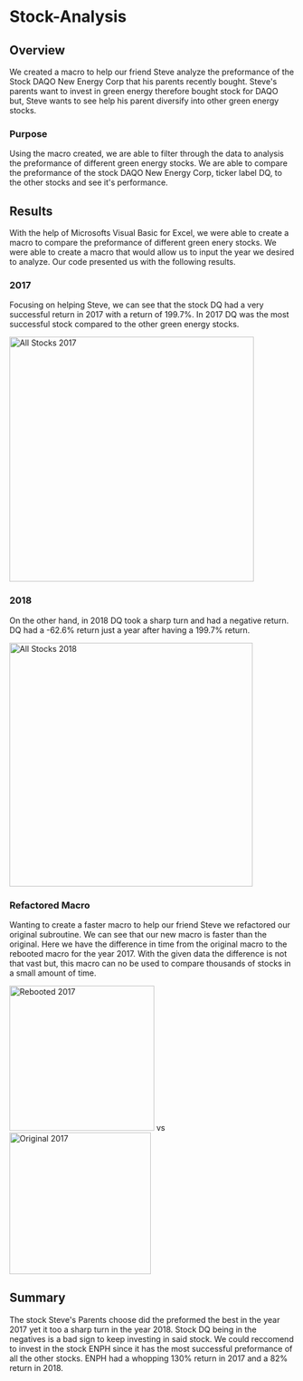 # Stock-Analysis
## Overview 
We created a macro to help our friend Steve analyze the preformance of the Stock DAQO New Energy Corp that his parents recently bought. Steve's parents want to invest in green energy therefore bought stock for DAQO but, Steve wants to see help his parent diversify into other green energy stocks.

### Purpose 
Using the macro created, we are able to filter through the data to analysis the preformance of different green energy stocks. We are able to compare the preformance of the stock DAQO New Energy Corp, ticker label DQ, to the other stocks and see it's performance.


## Results
With the help of Microsofts Visual Basic for Excel, we were able to create a macro to compare the preformance of different green enery stocks. We were able to create a macro that would allow us to input the year we desired to analyze. Our code presented us with the following results.

### 2017
Focusing on helping Steve, we can see that the stock DQ had a very successful return in 2017 with a return of 199.7%. In 2017 DQ was the most successful stock compared to the other green energy stocks.

<img width="432" alt="All Stocks 2017" src="https://user-images.githubusercontent.com/109987269/185810267-4adbfb5f-64f9-431b-9918-3a00c925f3cb.png">

### 2018
On the other hand, in 2018 DQ took a sharp turn and had a negative return. DQ had a -62.6% return just a year after having a 199.7% return.

<img width="430" alt="All Stocks 2018" src="https://user-images.githubusercontent.com/109987269/185810311-25d9796d-6513-4696-99b6-cd5ac7a8b436.png">

### Refactored Macro
Wanting to create a faster macro to help our friend Steve we refactored our original subroutine. We can see that our new macro is faster than the original.
Here we have the difference in time from the original macro to the rebooted macro for the year 2017. With the given data the difference is not that vast but, this macro can no be used to compare thousands of stocks in a small amount of time.

<img width="256" alt="Rebooted 2017" src="https://user-images.githubusercontent.com/109987269/185810434-90050e2b-7543-4dfa-b723-c74101efbe2d.png"> vs 
<img width="250" alt="Original 2017" src="https://user-images.githubusercontent.com/109987269/185810432-8f451340-a1b9-41d6-88ae-8226688bdb5d.png"> 


## Summary 

The stock Steve's Parents choose did the preformed the best in the year 2017 yet it too a sharp turn in the year 2018. Stock DQ being in the negatives is a bad sign to keep investing in said stock. We could reccomend to invest in the stock ENPH since it has the most successful preformance of all the other stocks. ENPH had a whopping 130% return in 2017 and a 82% return in 2018.
